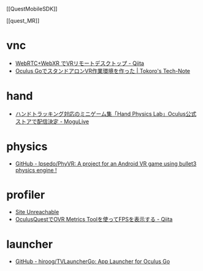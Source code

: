 [[QuestMobileSDK]]

[[quest_MR]]

# vnc
- [WebRTC+WebXR でVRリモートデスクトップ - Qiita](https://qiita.com/binzume/items/52a4f4be5c316753e1b1)
- [Oculus GoでスタンドアロンVR作業環境を作った | Tokoro's Tech-Note](https://blog.tokor.org/2018/11/27/Oculus-Go%E3%81%A7%E3%82%B9%E3%82%BF%E3%83%B3%E3%83%89%E3%82%A2%E3%83%AD%E3%83%B3VR%E4%BD%9C%E6%A5%AD%E7%92%B0%E5%A2%83%E3%82%92%E4%BD%9C%E3%81%A3%E3%81%9F/)

# hand
- [ハンドトラッキング対応のミニゲーム集「Hand Physics Lab」Oculus公式ストアで配信決定 - MoguLive](https://www.moguravr.com/hand-physics-lab/)

# physics
- [GitHub - Ipsedo/PhyVR: A project for an Android VR game using bullet3 physics engine !](https://github.com/Ipsedo/PhyVR)

# profiler
- [Site Unreachable](https://developer.oculus.com/documentation/unity/ts-ovrmetricstool/?locale=ja_JP)
- [OculusQuestでOVR Metrics Toolを使ってFPSを表示する - Qiita](https://qiita.com/Satoshi_Takahama/items/be56eedd87cbf33ddcee)

# launcher
- [GitHub - hiroog/TVLauncherGo: App Launcher for Oculus Go](https://github.com/hiroog/TVLauncherGo)
